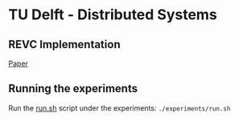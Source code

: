 # TU Delft - Distributed Systems

## REVC Implementation

[Paper](https://ieeexplore.ieee.org/document/9234035)

## Running the experiments

Run the [run.sh](./experiments/run.sh) script under the experiments: `./experiments/run.sh`